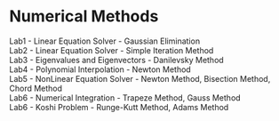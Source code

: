 # Numerical Methods
Lab1 - Linear Equation Solver - Gaussian Elimination<br/>
Lab2 - Linear Equation Solver - Simple Iteration Method<br/>
Lab3 - Eigenvalues and Eigenvectors -  Danilevsky Method<br/>
Lab4 - Polynomial Interpolation - Newton Method<br/>
Lab5 - NonLinear Equation Solver - Newton Method, Bisection Method, Chord Method<br/>
Lab6 - Numerical Integration - Trapeze Method, Gauss Method<br/>
Lab6 - Koshi Problem - Runge-Kutt Method, Adams Method<br/>

